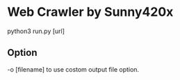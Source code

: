<h1>Web Crawler by Sunny420x</h1>
<p>
python3 run.py [url]
</p>
<h2>Option</h2>
<p>
-o [filename] to use costom output file option.
</p>